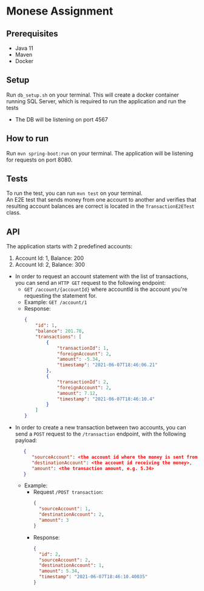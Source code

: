 # Monese Assignment

## Prerequisites
- Java 11
- Maven
- Docker

## Setup

Run `db_setup.sh` on your terminal. This will create a docker container running SQL Server, 
which is required to run  the application and run the tests
- The DB will be listening on port 4567

## How to run

Run `mvn spring-boot:run` on your terminal. The application will be listening for requests on port 8080.

## Tests

To run the test, you can run `mvn test` on your terminal.\
An E2E test that sends money from one account to another 
and verifies that resulting account balances are correct is located in the `TransactionE2ETest` class.

## API

The application starts with 2 predefined accounts:

1. Account Id: 1, Balance: 200
2. Account Id: 2, Balance: 300

- In order to request an account statement with the list of transactions,
you can send an `HTTP GET` request to the following endpoint:
  - `GET /account/{accountId}` where accountId is the account you're requesting the statement for.
  - Example: `GET /account/1`
  - Response: 
    ```json
    {
        "id": 1,
        "balance": 201.78,
        "transactions": [
            {
                "transactionId": 1,
                "foreignAccount": 2,
                "amount": -5.34,
                "timestamp": "2021-06-07T18:46:06.21"
            },
            {
                "transactionId": 2,
                "foreignAccount": 2,
                "amount": 7.12,
                "timestamp": "2021-06-07T18:46:10.4"
            }
        ]
    }
    ```
- In order to create a new transaction between two accounts,
  you can send a `POST` request to the `/transaction` endpoint, with the following payload:
  ```json
     {
        "sourceAccount": <the account id where the money is sent from>,
        "destinationAccount": <the account id receiving the money>,
        "amount": <the transaction amount, e.g. 5.34>
     }
  ```
  - Example: 
    - Request `/POST transaction`:
      ```json
      {
        "sourceAccount": 1,
        "destinationAccount": 2,
        "amount": 3
      }
      ```
    - Response:
      ```json
      {
        "id": 2,
        "sourceAccount": 2,
        "destinationAccount": 1,
        "amount": 5.34,
        "timestamp": "2021-06-07T18:46:10.40035"
      }
      ```



